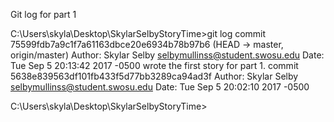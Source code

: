 Git log for part 1

C:\Users\skyla\Desktop\SkylarSelbyStoryTime>git log
commit 75599fdb7a9c1f7a61163dbce20e6934b78b97b6 (HEAD -> master, origin/master)
Author: Skylar Selby <selbymullinss@student.swosu.edu>
Date:   Tue Sep 5 20:13:42 2017 -0500
    wrote the first story for part 1.
commit 5638e839563df101fb433f5d77bb3289ca94ad3f
Author: Skylar Selby <selbymullinss@student.swosu.edu>
Date:   Tue Sep 5 20:02:10 2017 -0500

C:\Users\skyla\Desktop\SkylarSelbyStoryTime>